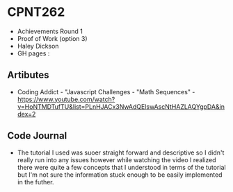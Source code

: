 # CPNT262
- Achievements Round 1
- Proof of Work (option 3)
- Haley Dickson
- GH pages : 

## Artibutes
- Coding Addict - "Javascript Challenges - "Math Sequences" - https://www.youtube.com/watch?v=HoNTMDTufTU&list=PLnHJACx3NwAdQElswAscNtHAZLAQYgpDA&index=2 


## Code Journal 
- The tutorial I used was suoer straight forward and descriptive so I didn't really run into any issues however while watching the video I realized there were quite a few concepts that I understood in terms of the tutorial but I'm not sure the information stuck enough to be easily implemented in the futher. 